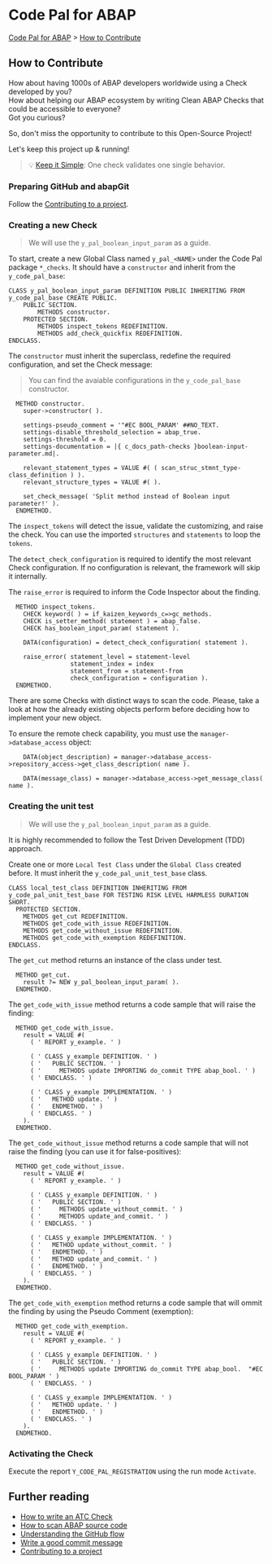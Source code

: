 # Code Pal for ABAP

[Code Pal for ABAP](../README.md) > [How to Contribute](how-to-contribute.md)

## How to Contribute

How about having 1000s of ABAP developers worldwide using a Check developed by you?  
How about helping our ABAP ecosystem by writing Clean ABAP Checks that could be accessible to everyone?  
Got you curious?  

So, don't miss the opportunity to contribute to this Open-Source Project!  

Let's keep this project up & running!

> :bulb: [Keep it Simple](https://en.wikipedia.org/wiki/KISS_principle): One check validates one single behavior.

### Preparing GitHub and abapGit

Follow the [Contributing to a project](https://docs.abapgit.org/guide-contributing.html).

### Creating a new Check

> We will use the `y_pal_boolean_input_param` as a guide. 

To start, create a new Global Class named `y_pal_<NAME>` under the Code Pal package `*_checks`. It should have a `constructor` and inherit from the `y_code_pal_base`:

```abap
CLASS y_pal_boolean_input_param DEFINITION PUBLIC INHERITING FROM y_code_pal_base CREATE PUBLIC.
    PUBLIC SECTION.
        METHODS constructor.
    PROTECTED SECTION.
        METHODS inspect_tokens REDEFINITION.
        METHODS add_check_quickfix REDEFINITION.
ENDCLASS.
```

The `constructor` must inherit the superclass, redefine the required configuration, and set the Check message:

> You can find the avaiable configurations in the `y_code_pal_base` constructor. 

```abap
  METHOD constructor.
    super->constructor( ).

    settings-pseudo_comment = '"#EC BOOL_PARAM' ##NO_TEXT.
    settings-disable_threshold_selection = abap_true.
    settings-threshold = 0.
    settings-documentation = |{ c_docs_path-checks }boolean-input-parameter.md|.

    relevant_statement_types = VALUE #( ( scan_struc_stmnt_type-class_definition ) ).
    relevant_structure_types = VALUE #( ).

    set_check_message( 'Split method instead of Boolean input parameter!' ).
  ENDMETHOD.
```

The `inspect_tokens` will detect the issue, validate the customizing, and raise the check.  You can use the imported `structures` and `statements` to loop the `tokens`.

The `detect_check_configuration` is required to identify the most relevant Check configuration. If no configuration is relevant, the framework will skip it internally. 

The `raise_error` is required to inform the Code Inspector about the finding. 

```abap
  METHOD inspect_tokens.
    CHECK keyword( ) = if_kaizen_keywords_c=>gc_methods.
    CHECK is_setter_method( statement ) = abap_false.
    CHECK has_boolean_input_param( statement ).

    DATA(configuration) = detect_check_configuration( statement ).

    raise_error( statement_level = statement-level
                 statement_index = index
                 statement_from = statement-from
                 check_configuration = configuration ).
  ENDMETHOD.
```

There are some Checks with distinct ways to scan the code. Please, take a look at how the already existing objects perform before deciding how to implement your new object.

To ensure the remote check capability, you must use the `manager->database_access` object:

```abap 
    DATA(object_description) = manager->database_access->repository_access->get_class_description( name ).    
```

```abap 
    DATA(message_class) = manager->database_access->get_message_class( name ).
```

### Creating the unit test

> We will use the `y_pal_boolean_input_param` as a guide. 

It is highly recommended to follow the Test Driven Development (TDD) approach.

Create one or more `Local Test Class` under the `Global Class` created before. It must inherit the `y_code_pal_unit_test_base` class.  

```abap
CLASS local_test_class DEFINITION INHERITING FROM y_code_pal_unit_test_base FOR TESTING RISK LEVEL HARMLESS DURATION SHORT.
  PROTECTED SECTION.
    METHODS get_cut REDEFINITION.
    METHODS get_code_with_issue REDEFINITION.
    METHODS get_code_without_issue REDEFINITION.
    METHODS get_code_with_exemption REDEFINITION.
ENDCLASS.
```

The `get_cut` method returns an instance of the class under test.

```abap
  METHOD get_cut.
    result ?= NEW y_pal_boolean_input_param( ).
  ENDMETHOD.
```

The `get_code_with_issue` method returns a code sample that will raise the finding:

```abap
  METHOD get_code_with_issue.
    result = VALUE #(
      ( ' REPORT y_example. ' )

      ( ' CLASS y_example DEFINITION. ' )
      ( '   PUBLIC SECTION. ' )
      ( '     METHODS update IMPORTING do_commit TYPE abap_bool. ' )
      ( ' ENDCLASS. ' )

      ( ' CLASS y_example IMPLEMENTATION. ' )
      ( '   METHOD update. ' )
      ( '   ENDMETHOD. ' )
      ( ' ENDCLASS. ' )
    ).
  ENDMETHOD.
```

The `get_code_without_issue` method returns a code sample that will not raise the finding (you can use it for false-positives):

```abap
  METHOD get_code_without_issue.
    result = VALUE #(
      ( ' REPORT y_example. ' )

      ( ' CLASS y_example DEFINITION. ' )
      ( '   PUBLIC SECTION. ' )
      ( '     METHODS update_without_commit. ' )
      ( '     METHODS update_and_commit. ' )
      ( ' ENDCLASS. ' )

      ( ' CLASS y_example IMPLEMENTATION. ' )
      ( '   METHOD update_without_commit. ' )
      ( '   ENDMETHOD. ' )
      ( '   METHOD update_and_commit. ' )
      ( '   ENDMETHOD. ' )
      ( ' ENDCLASS. ' )
    ).
  ENDMETHOD.
```

The `get_code_with_exemption` method returns a code sample that will ommit the finding by using the Pseudo Comment (exemption):

```abap
  METHOD get_code_with_exemption.
    result = VALUE #(
      ( ' REPORT y_example. ' )

      ( ' CLASS y_example DEFINITION. ' )
      ( '   PUBLIC SECTION. ' )
      ( '     METHODS update IMPORTING do_commit TYPE abap_bool.  "#EC BOOL_PARAM ' )
      ( ' ENDCLASS. ' )

      ( ' CLASS y_example IMPLEMENTATION. ' )
      ( '   METHOD update. ' )
      ( '   ENDMETHOD. ' )
      ( ' ENDCLASS. ' )
    ).
  ENDMETHOD.
```

### Activating the Check

Execute the report `Y_CODE_PAL_REGISTRATION` using the run mode `Activate`.

## Further reading

- [How to write an ATC Check](https://www.sap.com/documents/2018/09/905bfdab-1a7d-0010-87a3-c30de2ffd8ff.html)
- [How to scan ABAP source code](https://www.abapoptimizer.com/blog/how-to-scan-abap)
- [Understanding the GitHub flow](https://guides.github.com/introduction/flow/)
- [Write a good commit message](https://chris.beams.io/posts/git-commit/)
- [Contributing to a project](https://docs.abapgit.org/guide-contributing.html)

